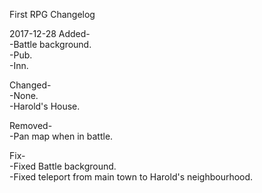 First RPG Changelog

2017-12-28
Added- <br>
-Battle background.<br>
-Pub.<br>
-Inn.<br>

Changed- <br>
-None. <br>
-Harold's House.<br>

Removed- <br>
-Pan map when in battle. <br>

Fix- <br>
-Fixed Battle background. <br>
-Fixed teleport from main town to Harold's neighbourhood.<br>
